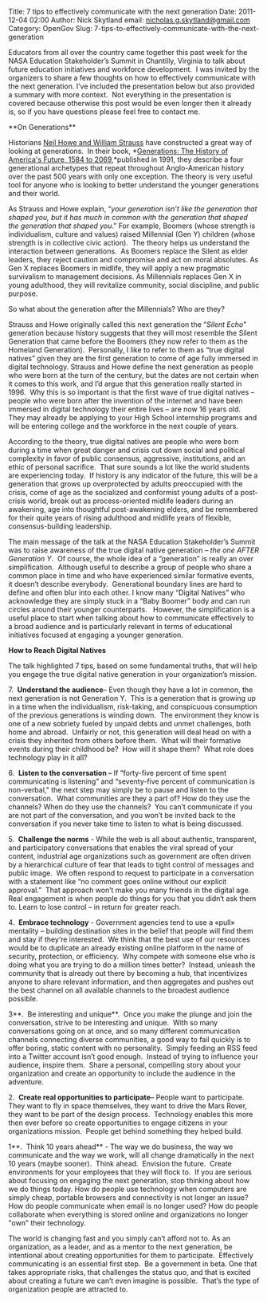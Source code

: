 Title: 7 tips to effectively communicate with the next generation
Date: 2011-12-04 02:00
Author: Nick Skytland
email: nicholas.g.skytland@gmail.com
Category: OpenGov
Slug: 7-tips-to-effectively-communicate-with-the-next-generation

Educators from all over the country came together this past week for the
NASA Education Stakeholder’s Summit in Chantilly, Virginia to talk about
future education initiatives and workforce development.  I was invited
by the organizers to share a few thoughts on how to effectively
communicate with the next generation. I’ve included the presentation
below but also provided a summary with more context.  Not everything in
the presentation is covered because otherwise this post would be even
longer then it already is, so if you have questions please feel free to
contact me.

<p>
<script src="http://speakerdeck.com/embed/4edb06faaabc6c004d003a67.js"></script>
</p>
**On Generations**

Historians [Neil Howe and William Strauss][] have constructed a great
way of looking at generations.  In their book, *[Generations: The
History of America's Future, 1584 to 2069][],*published in 1991, they
describe a four generational archetypes that repeat throughout
Anglo-American history over the past 500 years with only one exception.
The theory is very useful tool for anyone who is looking to better
understand the younger generations and their world.

As Strauss and Howe explain, “*your generation isn’t like the generation
that shaped you, but it has much in common with the generation that
shaped the generation that shaped you*.” For example, Boomers (whose
strength is individualism, culture and values) raised Millennial (Gen Y)
children (whose strength is in collective civic action).  The theory
helps us understand the interaction between generations.  As Boomers
replace the Silent as elder leaders, they reject caution and compromise
and act on moral absolutes. As Gen X replaces Boomers in midlife, they
will apply a new pragmatic survivalism to management decisions. As
Millennials replaces Gen X in young adulthood, they will revitalize
community, social discipline, and public purpose.

So what about the generation after the Millennials? Who are they?

Strauss and Howe originally called this next generation the “*Silent
Echo*” generation because history suggests that they will most resemble
the Silent Generation that came before the Boomers (they now refer to
them as the Homeland Generation).  Personally, I like to refer to them
as “true digital natives” given they are the first generation to come of
age fully immersed in digital technology. Strauss and Howe define the
next generation as people who were born at the turn of the century, but
the dates are not certain when it comes to this work, and I’d argue that
this generation really started in 1996.  Why this is so important is
that the first wave of true digital natives – people who were born after
the invention of the internet and have been immersed in digital
technology their entire lives – are now 16 years old.  They may already
be applying to your High School internship programs and will be entering
college and the workforce in the next couple of years.

According to the theory, true digital natives are people who were born
during a time when great danger and crisis cut down social and political
complexity in favor of public consensus, aggressive, institutions, and
an ethic of personal sacrifice.  That sure sounds a lot like the world
students are experiencing today.  If history is any indicator of the
future, this will be a generation that grows up overprotected by adults
preoccupied with the crisis, come of age as the socialized and
conformist young adults of a post-crisis world, break out as
process-oriented midlife leaders during an awakening, age into
thoughtful post-awakening elders, and be remembered for their quite
years of rising adulthood and midlife years of flexible,
consensus-building leadership.

The main message of the talk at the NASA Education Stakeholder’s Summit
was to raise awareness of the true digital native generation *– the one
AFTER Generation Y*.  Of course, the whole idea of a “generation” is
really an over simplification.  Although useful to describe a group of
people who share a common place in time and who have experienced similar
formative events, it doesn’t describe everybody.  Generational boundary
lines are hard to define and often blur into each other. I know many
“Digital Natives” who acknowledge they are simply stuck in a “Baby
Boomer” body and can run circles around their younger counterparts.  
However, the simplification is a useful place to start when talking
about how to communicate effectively to a broad audience and is
particularly relevant in terms of educational initiatives focused at
engaging a younger generation.

**How to Reach Digital Natives**

The talk highlighted 7 tips, based on some fundamental truths, that will
help you engage the true digital native generation in your
organization’s mission.

7.  **Understand the audience**– Even though they have a lot in common,
the next generation is not Generation Y.  This is a generation that is
growing up in a time when the individualism, risk-taking, and
conspicuous consumption of the previous generations is winding down. 
The environment they know is one of a new sobriety fueled by unpaid
debts and unmet challenges, both home and abroad.  Unfairly or not, this
generation will deal head on with a crisis they inherited from others
before them.  What will their formative events during their childhood
be?  How will it shape them?  What role does technology play in it all?

6.  **Listen to the conversation –** If “forty-five percent of time
spent communicating is listening” and “seventy-five percent of
communication is non-verbal," the next step may simply be to pause and
listen to the conversation.  What communities are they a part of? How do
they use the channels? When do they use the channels?  You can’t
communicate if you are not part of the conversation, and you won’t be
invited back to the conversation if you never take time to listen to
what is being discussed.

5.  **Challenge the norms** - While the web is all about authentic,
transparent, and participatory conversations that enables the viral
spread of your content, industrial age organizations such as government
are often driven by a hierarchical culture of fear that leads to tight
control of messages and public image.  We often respond to request to
participate in a conversation with a statement like “no comment goes
online without our explicit approval.”  That approach won’t make you
many friends in the digital age.  Real engagement is when people do
things for you that you didn‘t ask them to. Learn to lose control – in
return for greater reach.

4.  **Embrace technology** - Government agencies tend to use a «pull»
mentality – building destination sites in the belief that people will
find them and stay if they‘re interested.  We think that the best use of
our resources would be to duplicate an already existing online platform
in the name of security, protection, or efficiency.  Why compete with
someone else who is doing what you are trying to do a million times
better?  Instead, unleash the community that is already out there by
becoming a hub, that incentivizes anyone to share relevant information,
and then aggregates and pushes out the best channel on all available
channels to the broadest audience possible.

3**.  Be interesting and unique**.  Once you make the plunge and join
the conversation, strive to be interesting and unique.  With so many
conversations going on at once, and so many different communication
channels connecting diverse communities, a good way to fail quickly is
to offer boring, static content with no personality.  Simply feeding an
RSS feed into a Twitter account isn’t good enough.  Instead of trying to
influence your audience, inspire them.  Share a personal, compelling
story about your organization and create an opportunity to include the
audience in the adventure.

2.  **Create real opportunities to participate**– People want to
participate.  They want to fly in space themselves, they want to drive
the Mars Rover, they want to be part of the design process.  Technology
enables this more then ever before so create opportunities to engage
citizens in your organizations mission.  People get behind something
they helped build.

1**.  Think 10 years ahead** - The way we do business, the way we
communicate and the way we work, will all change dramatically in the
next 10 years (maybe sooner).  Think ahead.  Envision the future. 
Create environments for your employees that they will flock to.  If you
are serious about focusing on engaging the next generation, stop
thinking about how we do things today. How do people use technology when
computers are simply cheap, portable browsers and connectivity is not
longer an issue? How do people communicate when email is no longer used?
How do people collaborate when everything is stored online and
organizations no longer "own" their technology.

The world is changing fast and you simply can’t afford not to. As an
organization, as a leader, and as a mentor to the next generation, be
intentional about creating opportunities for them to participate. 
Effectively communicating is an essential first step.  Be a government
in beta. One that takes appropriate risks, that challenges the status
quo, and that is excited about creating a future we can’t even imagine
is possible.  That’s the type of organization people are attracted to.

  [Neil Howe and William Strauss]: http://en.wikipedia.org/wiki/Strauss_and_Howe
  [Generations: The History of America's Future, 1584 to 2069]: http://en.wikipedia.org/wiki/Generations_(book)

